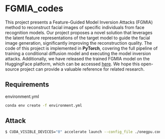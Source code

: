# FGMIA_codes

This project presents a Feature-Guided Model Inversion Attacks (FGMIA) method to reconstruct facial images of specific individuals from face recognition models. Our project proposes a novel solution that leverages the latent feature representations of the target model to guide the facial image generation, significantly improving the reconstruction quality. The code of this project is implemented in **PyTorch**, covering the full pipeline of training a conditional diffusion model and executing the model inversion attacks. Additionally, we have released the trained FGMIA model on the HuggingFace platform, which can be accessed [here](https://huggingface.co/MMCT/FGMIA_Models). We hope this open-source project can provide a valuable reference for related research. 

## Requirements
environment.yml
```sh
conda env create -f environment.yml
```

## Attack
```sh
$ CUDA_VISIBLE_DEVICES="0" accelerate launch --config_file ./onegpu.conf src/t55_FGDM_new/attack.py --config 006  
```
